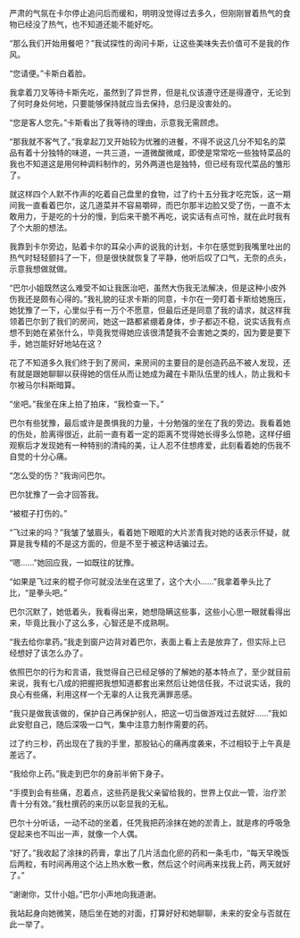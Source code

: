 严肃的气氛在卡尔停止追问后而缓和，明明没觉得过去多久，但刚刚冒着热气的食物已经没了热气，也不知道还能不能好吃。

“那么我们开始用餐吧？”我试探性的询问卡斯，让这些美味失去价值可不是我的作风。

“您请便。”卡斯白着脸。

我拿着刀叉等待卡斯先吃，虽然到了异世界，但是礼仪该遵守还是得遵守，无论到了何时身处何地，只要能够保持就应当去保持，总归是没害处的。

“您是客人您先。”卡斯看出了我等待的理由，示意我无需顾虑。

“那我就不客气了。”我拿起刀叉开始较为优雅的进餐，不得不说这几分不知名的菜品有着十分独特的味道，一共三道，一道微酸微咸，即使是常常吃一些独特菜品的我也不知道这是用何种调料制作的，另外两道也是独特，但已经有现代菜品的雏形了。

就这样四个人默不作声的吃着自己盘里的食物，过了约十五分我才吃完饭，这一期间我一直看着巴尔，这几道菜并不容易嚼碎，而巴尔那半边脸又受了伤，一直不太敢用力，于是吃的十分的慢，到后来干脆不再吃，说实话有点可怜，就在此时我有了个大胆的想法。

我靠到卡尔旁边，贴着卡尔的耳朵小声的说我的计划，卡尔在感觉到我嘴里吐出的热气时轻轻颤抖了一下，但是很快就恢复了平静，他听后叹了口气，无奈的点头，示意我想做就做。

“巴尔小姐既然这么难受不如让我医治吧，虽然大伤我无法解决，但是这种小皮外伤我还是颇有心得的。”我礼貌的征求卡斯的同意，卡尔在一旁盯着卡斯给她施压，她犹豫了一下，心里似乎有一万个不愿意，但最后还是同意了我的请求，就这样我领着巴尔到了我们的房间，她这一路都紧绷着身体，步子都迈不稳，说实话我有点想不到她在紧张什么，毕竟我觉得她应该很清楚我不会害她之类的，因为要是要下手，她岂能好好地站在这？

花了不知道多久我们终于到了房间，来房间的主要目的是创造药品不被人发现，还有就是跟她聊聊以获得她的信任从而让她成为藏在卡斯队伍里的线人，防止我和卡尔被马尔科斯暗算。

“坐吧。”我坐在床上拍了拍床，“我检查一下。”

巴尔有些犹豫，最后或许是畏惧我的力量，十分勉强的坐在了我的旁边。我看着她的伤处，脸离得很近，此前一直有着一定的距离不觉得她长得多么惊艳，这样仔细观察后才发现她有一种特别的清纯的美，让人忍不住想疼爱，此刻看着她的伤我不自觉的十分心痛。

“怎么受的伤？”我询问巴尔。

巴尔犹豫了一会才回答我。

“被棍子打伤的。”

“飞过来的吗？”我皱了皱眉头，看着她下眼眶的大片淤青我对她的话表示怀疑，就算是我专精的不是这方面的，但是不至于被这种话骗过去。

“嗯……”她回应我，一如既往的犹豫。

“如果是飞过来的棍子你可就没法坐在这里了，这个大小……”我拿着拳头比了比，“是拳头吧。”

巴尔沉默了，她低着头，我看得出来，她想隐瞒这些事，这些小心思一眼就看得出来，毕竟比我小了这么多，心智还是不成熟啊。

“我去给你拿药。”我走到窗户边背对着巴尔，表面上看上去是放弃了，但实际上已经想好了该怎么办了。

依照巴尔的行为和言语，我觉得自己已经足够的了解她的基本特点了，至少就目前来说，我有七八成的把握把我想知道都套出来然后让她信任我，不过说实话，我的良心有些痛，利用这样一个无辜的人让我充满罪恶感。

“我只是做我该做的，保护自己再保护别人，把这一切当做游戏过去就好……”我如此安慰自己，随后深吸一口气，集中注意力制作需要的药。

过了约三秒，药出现在了我的手里，那股钻心的痛再度袭来，不过相较于上午真是差远了。

“我给你上药。”我走到巴尔的身前半俯下身子。

“手摸到会有些痛，忍着点，这些药是我父亲留给我的，世界上仅此一管，治疗淤青十分有效。”我杜撰药的来历以彰显我的无私。

巴尔十分听话，一动不动的坐着，任凭我把药涂抹在她的淤青上，就是疼的呼吸急促起来也不叫出一声，就像一个人偶。

“好了。”我收起了涂抹的药膏，拿出了几片活血化瘀的药和一条毛巾，“每天早晚饭后两粒，有时间再用这个沾上热水敷一敷，然后这个时间再来找我上药，两天就好了。”

“谢谢你，艾什小姐。”巴尔小声地向我道谢。

我站起身向她微笑，随后坐在她的对面，打算好好和她聊聊，未来的安全与否就在此一举了。


